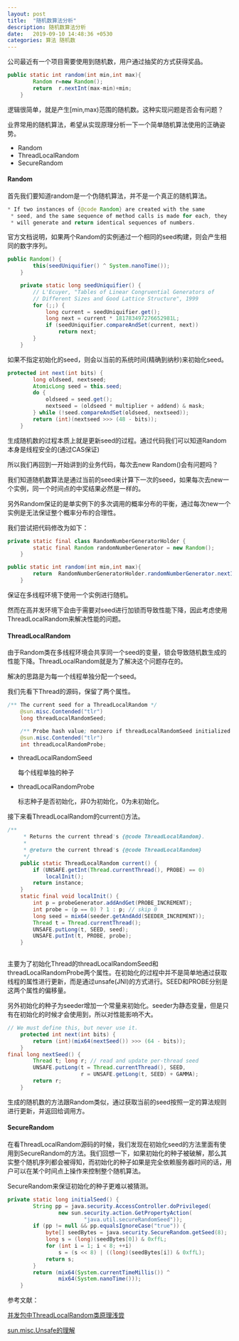 ```yaml
---
layout: post
title:  "随机数算法分析"
description: 随机数算法分析
date:   2019-09-10 14:48:36 +0530
categories: 算法 随机数
---
```

公司最近有一个项目需要使用到随机数，用户通过抽奖的方式获得奖品。

```java
public static int random(int min,int max){
        Random r=new Random();
        return  r.nextInt(max-min)+min;
    }
```

逻辑很简单，就是产生[min,max)范围的随机数。这种实现问题是否会有问题？

业界常用的随机算法，希望从实现原理分析一下一个简单随机算法使用的正确姿势。

- Random
- ThreadLocalRandom
- SecureRandom

#### Random

首先我们要知道random是一个伪随机算法，并不是一个真正的随机算法。

```java
* If two instances of {@code Random} are created with the same
 * seed, and the same sequence of method calls is made for each, they
 * will generate and return identical sequences of numbers.
```

官方文档说明，如果两个Random的实例通过一个相同的seed构建，则会产生相同的数字序列。

```java
public Random() {
        this(seedUniquifier() ^ System.nanoTime());
    }

    private static long seedUniquifier() {
        // L'Ecuyer, "Tables of Linear Congruential Generators of
        // Different Sizes and Good Lattice Structure", 1999
        for (;;) {
            long current = seedUniquifier.get();
            long next = current * 181783497276652981L;
            if (seedUniquifier.compareAndSet(current, next))
                return next;
        }
    }
```

如果不指定初始化的seed，则会以当前的系统时间(精确到纳秒)来初始化seed。

```java
protected int next(int bits) {
        long oldseed, nextseed;
        AtomicLong seed = this.seed;
        do {
            oldseed = seed.get();
            nextseed = (oldseed * multiplier + addend) & mask;
        } while (!seed.compareAndSet(oldseed, nextseed));
        return (int)(nextseed >>> (48 - bits));
    }
```

生成随机数的过程本质上就是更新seed的过程。通过代码我们可以知道Random本身是线程安全的(通过CAS保证)



所以我们再回到一开始讲到的业务代码，每次去new Random()会有问题吗？

我们知道随机数算法是通过当前的seed来计算下一次的seed，如果每次去new一个实例，同一个时间点的中奖结果必然是一样的。

另外Random保证的是单实例下的多次调用的概率分布的平衡，通过每次new一个实例是无法保证整个概率分布的合理性。

我们尝试把代码修改为如下：

```java
private static final class RandomNumberGeneratorHolder {
        static final Random randomNumberGenerator = new Random();
    }

public static int random(int min,int max){
        return  RandomNumberGeneratorHolder.randomNumberGenerator.nextInt(max-min)+min;
    }
```

保证在多线程环境下使用一个实例进行随机。

然而在高并发环境下会由于需要对seed进行加锁而导致性能下降，因此考虑使用ThreadLocalRandom来解决性能的问题。



#### ThreadLocalRandom

由于Random类在多线程环境会共享同一个seed的变量，锁会导致随机数生成的性能下降。ThreadLocalRandom就是为了解决这个问题存在的。

解决的思路是为每一个线程单独分配一个seed。

我们先看下Thread的源码，保留了两个属性。

```java
/** The current seed for a ThreadLocalRandom */
    @sun.misc.Contended("tlr")
    long threadLocalRandomSeed;

    /** Probe hash value; nonzero if threadLocalRandomSeed initialized */
    @sun.misc.Contended("tlr")
    int threadLocalRandomProbe;
```

- threadLocalRandomSeed

  每个线程单独的种子

- threadLocalRandomProbe

  标志种子是否初始化，非0为初始化，0为未初始化。

接下来看ThreadLocalRandom的current()方法。

```java
/**
     * Returns the current thread's {@code ThreadLocalRandom}.
     *
     * @return the current thread's {@code ThreadLocalRandom}
     */
    public static ThreadLocalRandom current() {
        if (UNSAFE.getInt(Thread.currentThread(), PROBE) == 0)
            localInit();
        return instance;
    }
    static final void localInit() {
        int p = probeGenerator.addAndGet(PROBE_INCREMENT);
        int probe = (p == 0) ? 1 : p; // skip 0
        long seed = mix64(seeder.getAndAdd(SEEDER_INCREMENT));
        Thread t = Thread.currentThread();
        UNSAFE.putLong(t, SEED, seed);
        UNSAFE.putInt(t, PROBE, probe);
    }
    
```

主要为了初始化Thread的threadLocalRandomSeed和threadLocalRandomProbe两个属性。在初始化的过程中并不是简单地通过获取线程的属性进行更新，而是通过unsafe(JNI)的方式进行。SEED和PROBE分别是这两个属性的偏移量。

另外初始化的种子为seeder增加一个常量来初始化。seeder为静态变量，但是只有在初始化的时候才会使用到，所以对性能影响不大。

```java
// We must define this, but never use it.
    protected int next(int bits) {
        return (int)(mix64(nextSeed()) >>> (64 - bits));
    }
final long nextSeed() {
        Thread t; long r; // read and update per-thread seed
        UNSAFE.putLong(t = Thread.currentThread(), SEED,
                       r = UNSAFE.getLong(t, SEED) + GAMMA);
        return r;
    }
```

生成的随机数的方法跟Random类似，通过获取当前的seed按照一定的算法规则进行更新，并返回给调用方。

#### SecureRandom

在看ThreadLocalRandom源码的时候，我们发现在初始化seed的方法里面有使用到SecureRandom的方法。我们回想一下，如果初始化的种子被破解，那么其实整个随机序列都会被得知，而初始化的种子如果是完全依赖服务器时间的话，用户可以在某个时间点上操作来控制整个随机算法。

SecureRandom来保证初始化的种子更难以被猜测。

```java
private static long initialSeed() {
        String pp = java.security.AccessController.doPrivileged(
                new sun.security.action.GetPropertyAction(
                        "java.util.secureRandomSeed"));
        if (pp != null && pp.equalsIgnoreCase("true")) {
            byte[] seedBytes = java.security.SecureRandom.getSeed(8);
            long s = (long)(seedBytes[0]) & 0xffL;
            for (int i = 1; i < 8; ++i)
                s = (s << 8) | ((long)(seedBytes[i]) & 0xffL);
            return s;
        }
        return (mix64(System.currentTimeMillis()) ^
                mix64(System.nanoTime()));
    }
```





参考文献：

[并发包中ThreadLocalRandom类原理浅尝](https://yq.aliyun.com/articles/599187)

[sun.misc.Unsafe的理解](https://yq.aliyun.com/articles/372813)